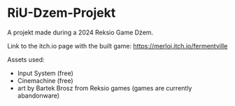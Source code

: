 # RiU-Dzem-Projekt
A projekt made during a 2024 Reksio Game Dżem.

Link to the itch.io page with the built game: https://merloj.itch.io/fermentville

Assets used:
- Input System (free)
- Cinemachine (free)
- art by Bartek Brosz from Reksio games (games are currently abandonware)
